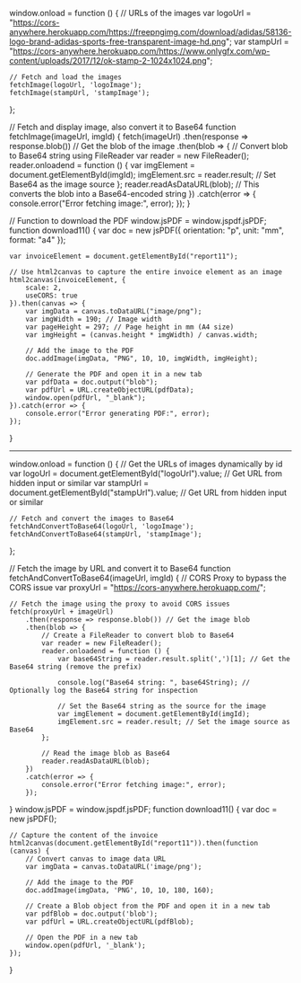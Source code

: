 window.onload = function () {
    // URLs of the images
    var logoUrl = "https://cors-anywhere.herokuapp.com/https://freepngimg.com/download/adidas/58136-logo-brand-adidas-sports-free-transparent-image-hd.png";
    var stampUrl = "https://cors-anywhere.herokuapp.com/https://www.onlygfx.com/wp-content/uploads/2017/12/ok-stamp-2-1024x1024.png";

    // Fetch and load the images
    fetchImage(logoUrl, 'logoImage');
    fetchImage(stampUrl, 'stampImage');
};

// Fetch and display image, also convert it to Base64
function fetchImage(imageUrl, imgId) {
    fetch(imageUrl)
        .then(response => response.blob())  // Get the blob of the image
        .then(blob => {
            // Convert blob to Base64 string using FileReader
            var reader = new FileReader();
            reader.onloadend = function () {
                var imgElement = document.getElementById(imgId);
                imgElement.src = reader.result; // Set Base64 as the image source
            };
            reader.readAsDataURL(blob); // This converts the blob into a Base64-encoded string
        })
        .catch(error => {
            console.error("Error fetching image:", error);
        });
}

// Function to download the PDF
window.jsPDF = window.jspdf.jsPDF;
function download11() {
    var doc = new jsPDF({
        orientation: "p",
        unit: "mm",
        format: "a4"
    });

    var invoiceElement = document.getElementById("report11");

    // Use html2canvas to capture the entire invoice element as an image
    html2canvas(invoiceElement, {
        scale: 2,
        useCORS: true
    }).then(canvas => {
        var imgData = canvas.toDataURL("image/png");
        var imgWidth = 190; // Image width
        var pageHeight = 297; // Page height in mm (A4 size)
        var imgHeight = (canvas.height * imgWidth) / canvas.width;

        // Add the image to the PDF
        doc.addImage(imgData, "PNG", 10, 10, imgWidth, imgHeight);

        // Generate the PDF and open it in a new tab
        var pdfData = doc.output("blob");
        var pdfUrl = URL.createObjectURL(pdfData);
        window.open(pdfUrl, "_blank");
    }).catch(error => {
        console.error("Error generating PDF:", error);
    });
}

---------------------------------------------------------------------
window.onload = function () {
    // Get the URLs of images dynamically by id
    var logoUrl = document.getElementById("logoUrl").value;   // Get URL from hidden input or similar
    var stampUrl = document.getElementById("stampUrl").value; // Get URL from hidden input or similar

    // Fetch and convert the images to Base64
    fetchAndConvertToBase64(logoUrl, 'logoImage');
    fetchAndConvertToBase64(stampUrl, 'stampImage');
};

// Fetch the image by URL and convert it to Base64
function fetchAndConvertToBase64(imageUrl, imgId) {
    // CORS Proxy to bypass the CORS issue
    var proxyUrl = "https://cors-anywhere.herokuapp.com/";

    // Fetch the image using the proxy to avoid CORS issues
    fetch(proxyUrl + imageUrl)
        .then(response => response.blob()) // Get the image blob
        .then(blob => {
            // Create a FileReader to convert blob to Base64
            var reader = new FileReader();
            reader.onloadend = function () {
                var base64String = reader.result.split(',')[1]; // Get the Base64 string (remove the prefix)

                console.log("Base64 string: ", base64String); // Optionally log the Base64 string for inspection

                // Set the Base64 string as the source for the image
                var imgElement = document.getElementById(imgId);
                imgElement.src = reader.result; // Set the image source as Base64
            };

            // Read the image blob as Base64
            reader.readAsDataURL(blob);
        })
        .catch(error => {
            console.error("Error fetching image:", error);
        });
}
window.jsPDF = window.jspdf.jsPDF;
function download11() {
    var doc = new jsPDF();

    // Capture the content of the invoice
    html2canvas(document.getElementById("report11")).then(function (canvas) {
        // Convert canvas to image data URL
        var imgData = canvas.toDataURL('image/png');

        // Add the image to the PDF
        doc.addImage(imgData, 'PNG', 10, 10, 180, 160);

        // Create a Blob object from the PDF and open it in a new tab
        var pdfBlob = doc.output('blob');
        var pdfUrl = URL.createObjectURL(pdfBlob);

        // Open the PDF in a new tab
        window.open(pdfUrl, '_blank');
    });
}
